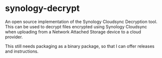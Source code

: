 synology-decrypt
================

An open source implementation of the Synology Cloudsync Decryption tool.
This can be used to decrypt files encrypted using Synology Cloudsync when uploading from a Network Attached Storage device to a cloud provider.

This still needs packaging as a binary package, so that I can offer releases and instructions.
